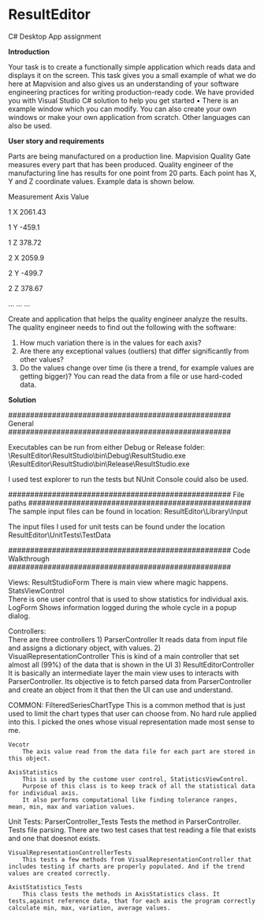 # ResultEditor
C# Desktop App assignment

**Introduction**

Your task is to create a functionally simple application which reads data and displays it on the screen.
This task gives you a small example of what we do here at Mapvision and also gives us an understanding 
of your software engineering practices for writing production-ready code.
We have provided you with Visual Studio C# solution to help you get started
• There is an example window which you can modify. You can also create your own windows or 
make your own application from scratch. Other languages can also be used.

**User story and requirements**

Parts are being manufactured on a production line. Mapvision Quality Gate measures every part that has 
been produced.
Quality engineer of the manufacturing line has results for one point from 20 parts. Each point has X, Y and 
Z coordinate values. Example data is shown below.


Measurement Axis Value

1 X 2061.43

1 Y -459.1

1 Z 378.72

2 X 2059.9

2 Y -499.7

2 Z 378.67

… … …


Create and application that helps the quality engineer analyze the results.
The quality engineer needs to find out the following with the software:
1. How much variation there is in the values for each axis?
2. Are there any exceptional values (outliers) that differ significantly from other values?
3. Do the values change over time (is there a trend, for example values are getting bigger)?
You can read the data from a file or use hard-coded data.


**Solution**


###################################################		General ###################################################

Executables can be run from either Debug or Release folder:
\ResultEditor\ResultStudio\bin\Debug\ResultStudio.exe
\ResultEditor\ResultStudio\bin\Release\ResultStudio.exe

I used test explorer to run the tests but NUnit Console could also be used.

###################################################		File paths ###################################################
The sample input files can be found in location:
ResultEditor\Library\Input

The input files I used for unit tests can be found under the location 
ResultEditor\UnitTests\TestData

###################################################		Code Walkthrough ###################################################

Views:
	ResultStudioForm
		There is main view where magic happens.
	StatsViewControl	
		There is one user control that is used to show statistics for individual axis.
	LogForm
		Shows information logged during the whole cycle in a popup dialog.
		
Controllers:	
	There are three controllers
		1) ParserController
				It reads data from input file and assigns a dictionary object, with values.
		2) VisualRepresentationController
				This is kind of a main controller that set almost all (99%) of the data that is shown in the UI
		3) ResultEditorController
			It is basically an intermediate layer the main view uses to interacts with ParserController. 
			Its objective is to fetch parsed data from ParserController and create an object from it that then the UI can use and understand.

COMMON:
	FilteredSeriesChartType
		This is a common method that is just used to limit the chart types that user can choose from. No hard rule applied into this. I picked the ones whose visual representation made most sense to me.
	
	Vecotr
		The axis value read from the data file for each part are stored in this object.

	AxisStatistics
		This is used by the custome user control, StatisticsViewControl.
		Purpose of this class is to keep track of all the statistical data for individual axis.
		It also performs computational like finding tolerance ranges, mean, min, max and variation values.
	

Unit Tests:
	ParserController_Tests
		Tests the method in ParserController.
		Tests file parsing. There are two test cases that test reading a file that exists and one that doesnot exists.
	
	VisualRepresentationControllerTests
		This tests a few methods from VisualRepresentationController that includes testing if charts are properly populated. And if the trend values are created correctly.
	
	AxistStatistics_Tests
		This class tests the methods in AxisStatistics class. It tests,against reference data, that for each axis the program correctly calculate min, max, variation, average values. 

